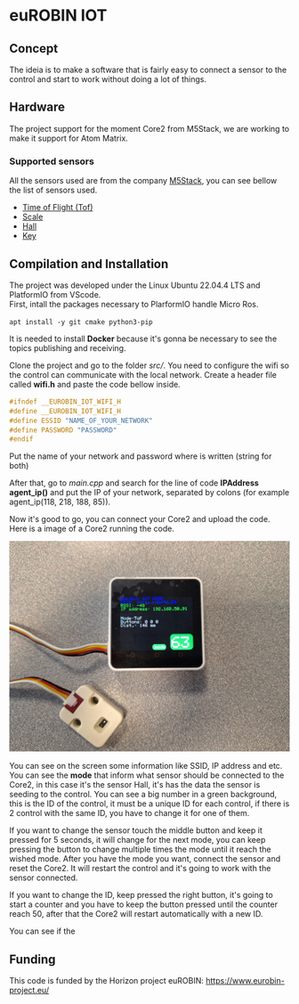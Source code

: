 # euROBIN IOT

## Concept

The ideia is to make a software that is fairly easy to connect a sensor to the control and start to work without doing a lot of things.

## Hardware

The project support for the moment Core2 from M5Stack, we are working to make it support for Atom Matrix.

### Supported sensors

All the sensors used are from the company [M5Stack](https://m5stack.com/), you can see bellow the list of sensors used.

- [Time of Flight (Tof)](https://docs.m5stack.com/en/unit/TOF)
- [Scale](https://docs.m5stack.com/en/unit/scales)
- [Hall](https://docs.m5stack.com/en/unit/hall)
- [Key](https://docs.m5stack.com/en/unit/key)

## Compilation and Installation

The project was developed under the Linux Ubuntu 22.04.4 LTS and PlatformIO from VScode.  
First, intall the packages necessary to PlarformIO handle Micro Ros.

`apt install -y git cmake python3-pip`

It is needed to install **Docker** because it's gonna be necessary to see the topics publishing and receiving.

Clone the project and go to the folder *src/*. You need to configure the wifi so the control can communicate with the local network. Create a header file called **wifi.h** and paste the code bellow inside.

```c++
#ifndef __EUROBIN_IOT_WIFI_H
#define __EUROBIN_IOT_WIFI_H
#define ESSID "NAME_OF_YOUR_NETWORK" 
#define PASSWORD "PASSWORD"
#endif
```

Put the name of your network and password where is written (string for both)

After that, go to *main.cpp* and search for the line of code **IPAddress agent_ip()** and put the IP of your network, separated by colons (for example agent_ip(118, 218, 188, 85)).

Now it's good to go, you can connect your Core2 and upload the code. Here is a image of a Core2 running the code.

![image1](images/image1.jpeg)

You can see on the screen some information like SSID, IP address and etc. You can see the **mode** that inform what sensor should be connected to the Core2, in this case it's the sensor Hall, it's has the data the sensor is seeding to the control. You can see a big number in a green background, this is the ID of the control, it must be a unique ID for each control, if there is 2 control with the same ID, you have to change it for one of them.

If you want to change the sensor touch the middle button and keep it pressed for 5 seconds, it will change for the next mode, you can keep pressing the button to change multiple times the mode until it reach the wished mode. After you have the mode you want, connect the sensor and reset the Core2. It will restart the control and it's going to work with the sensor connected.

If you want to change the ID, keep pressed the right button, it's going to start a counter and you have to keep the button pressed until the counter reach 50, after that the Core2 will restart automatically with a new ID.

You can see if the 

## Funding

This code is funded by the Horizon project euROBIN: https://www.eurobin-project.eu/